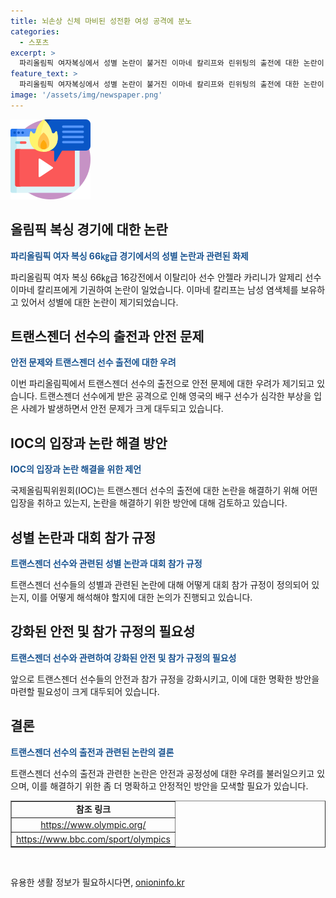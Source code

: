 ```yaml
---
title: 뇌손상 신체 마비된 성전환 여성 공격에 분노
categories:
  - 스포츠
excerpt: >
  파리올림픽 여자복싱에서 성별 논란이 불거진 이마네 칼리프와 린위팅의 출전에 대한 논란이 커지고 있다. 두 선수는 남성 염색체를 가졌다는 이유로 여자복싱 경기에 출전하고 있으며, 이에 대한 비판이 과열되고 있다. 이에 IOC는 두 선수의 출전 자격을 박탈해야 한다는 주장에 대해 도쿄 올림픽과 세계선수권대회에서 정상적으로 출전한 것에 문제 없다며 반박하고 있다. 맥냅과 같이 성별 논란이 일어난 사건으로부터 영향을 받은 인물들도 등장하며, 이에 대한 논쟁은 뜨거운 상태로 이어지고 있다.
feature_text: >
  파리올림픽 여자복싱에서 성별 논란이 불거진 이마네 칼리프와 린위팅의 출전에 대한 논란이 커지고 있다. 두 선수는 남성 염색체를 가졌다는 이유로 여자복싱 경기에 출전하고 있으며, 이에 대한 비판이 과열되고 있다. 이에 IOC는 두 선수의 출전 자격을 박탈해야 한다는 주장에 대해 도쿄 올림픽과 세계선수권대회에서 정상적으로 출전한 것에 문제 없다며 반박하고 있다. 맥냅과 같이 성별 논란이 일어난 사건으로부터 영향을 받은 인물들도 등장하며, 이에 대한 논쟁은 뜨거운 상태로 이어지고 있다.
image: '/assets/img/newspaper.png'
---
```


<p><img src="/assets/img/news.png" alt="rentncar 속보" /></p>

<h2 data-ke-size="size26">올림픽 복싱 경기에 대한 논란</h2>

<p data-ke-size="size16"><b><span style="color: #1a5490;">파리올림픽 여자 복싱 66㎏급 경기에서의 성별 논란과 관련된 화제</span></b></p>

<p>파리올림픽 여자 복싱 66㎏급 16강전에서 이탈리아 선수 안젤라 카리니가 알제리 선수 이마네 칼리프에게 기권하여 논란이 일었습니다. 이마네 칼리프는 남성 염색체를 보유하고 있어서 성별에 대한 논란이 제기되었습니다.</p>

<h2 data-ke-size="size26">트랜스젠더 선수의 출전과 안전 문제</h2>

<p data-ke-size="size16"><b><span style="color: #1a5490;">안전 문제와 트랜스젠더 선수 출전에 대한 우려</span></b></p>

<p>이번 파리올림픽에서 트랜스젠더 선수의 출전으로 안전 문제에 대한 우려가 제기되고 있습니다. 트랜스젠더 선수에게 받은 공격으로 인해 영국의 배구 선수가 심각한 부상을 입은 사례가 발생하면서 안전 문제가 크게 대두되고 있습니다.</p>

<h2 data-ke-size="size26">IOC의 입장과 논란 해결 방안</h2>

<p data-ke-size="size16"><b><span style="color: #1a5490;">IOC의 입장과 논란 해결을 위한 제언</span></b></p>

<p>국제올림픽위원회(IOC)는 트랜스젠더 선수의 출전에 대한 논란을 해결하기 위해 어떤 입장을 취하고 있는지, 논란을 해결하기 위한 방안에 대해 검토하고 있습니다.</p>

<h2 data-ke-size="size26">성별 논란과 대회 참가 규정</h2>

<p data-ke-size="size16"><b><span style="color: #1a5490;">트랜스젠더 선수와 관련된 성별 논란과 대회 참가 규정</span></b></p>

<p>트랜스젠더 선수들의 성별과 관련된 논란에 대해 어떻게 대회 참가 규정이 정의되어 있는지, 이를 어떻게 해석해야 할지에 대한 논의가 진행되고 있습니다.</p>

<h2 data-ke-size="size26">강화된 안전 및 참가 규정의 필요성</h2>

<p data-ke-size="size16"><b><span style="color: #1a5490;">트랜스젠더 선수와 관련하여 강화된 안전 및 참가 규정의 필요성</span></b></p>

<p>앞으로 트랜스젠더 선수들의 안전과 참가 규정을 강화시키고, 이에 대한 명확한 방안을 마련할 필요성이 크게 대두되어 있습니다.</p>

<h2 data-ke-size="size26">결론</h2>

<p data-ke-size="size16"><b><span style="color: #1a5490;">트랜스젠더 선수의 출전과 관련된 논란의 결론</span></b></p>

<p>트랜스젠더 선수의 출전과 관련한 논란은 안전과 공정성에 대한 우려를 불러일으키고 있으며, 이를 해결하기 위한 좀 더 명확하고 안정적인 방안을 모색할 필요가 있습니다.</p>

<table style="width: 100%;" border="1">
<tbody>
<tr>
<td style="text-align: center; height: 17px;"><b>참조 링크</b></td>
</tr>
<tr>
<td style="text-align: center; height: 17px;"><a href="https://www.olympic.org/" target="_blank" rel="noopener">https://www.olympic.org/</a></td>
</tr>
<tr>
<td style="text-align: center; height: 17px;"><a href="https://www.bbc.com/sport/olympics" target="_blank" rel="noopener">https://www.bbc.com/sport/olympics</a></td>
</tr>
</tbody>
</table>

<p data-ke-size="size16">&nbsp;</p>
유용한 생활 정보가 필요하시다면, <a href="https://onioninfo.kr" rel="dofollow">onioninfo.kr</a>


